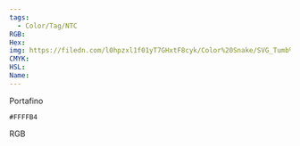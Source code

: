 ```yaml
---
tags:
  - Color/Tag/NTC
RGB:
Hex:
img: https://filedn.com/l0hpzxl1f01yT7GHxtF8cyk/Color%20Snake/SVG_Tumb%20Mass%20No%20Name/FFFFB4.svg
CMYK:
HSL:
Name:
---
```

Portafino
```palette
#FFFFB4
```
RGB
